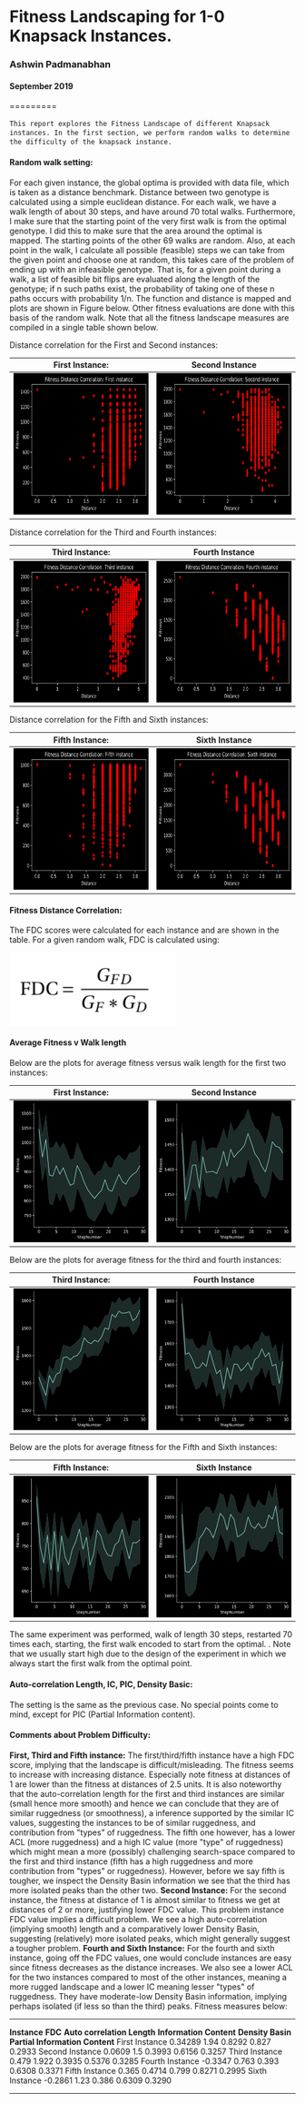 # Fitness Landscaping for 1-0 Knapsack Instances.
### Ashwin Padmanabhan
#### September 2019
=========

    This report explores the Fitness Landscape of different Knapsack
    instances. In the first section, we perform random walks to determine
    the difficulty of the knapsack instance.


#### Random walk setting: 

For each given instance, the global optima is provided with data file,
which is taken as a distance benchmark. Distance between two genotype is
calculated using a simple euclidean distance. For each walk, we have a
walk length of about 30 steps, and have around 70 total walks.
Furthermore, I make sure that the starting point of the very first walk
is from the optimal genotype. I did this to make sure that the area
around the optimal is mapped. The starting points of the other 69 walks
are random. Also, at each point in the walk, I calculate all possible
(feasible) steps we can take from the given point and choose one at
random, this takes care of the problem of ending up with an infeasible
genotype. That is, for a given point during a walk, a list of feasible
bit flips are evaluated along the length of the genotype; if n such
paths exist, the probability of taking one of these n paths occurs
with probability 1/n. The function and distance is mapped and
plots are shown in Figure below. Other fitness evaluations are done with this basis of
the random walk. Note that all the fitness landscape measures are
compiled in a single table shown below.

Distance correlation for the First and Second instances: 

First Instance: | Second Instance
:-------------------------:|:-------------------------:
<img src="/ResultPlots/distance_correlation_first.png" width="250" height="250"> | <img src="/ResultPlots/distance_correlation_second.png" width="250" height="250">

Distance correlation for the Third and Fourth instances: 

Third Instance: | Fourth Instance
:-------------------------:|:-------------------------:
<img src="/ResultPlots/distance_correlation_third.png" width="250" height="250"> | <img src="/ResultPlots/distance_correlation_fourth.png" width="250" height="250">

Distance correlation for the Fifth and Sixth instances: 

Fifth Instance: | Sixth Instance
:-------------------------:|:-------------------------:
<img src="/ResultPlots/distance_correlation_fifth.png" width="250" height="250"> | <img src="/ResultPlots/distance_correlation_sixth.png" width="250" height="250">

#### Fitness Distance Correlation: 

The FDC scores were calculated for each instance and are shown in the
table. For a given random walk, FDC is calculated using:

<img src="/ResultPlots/fdcformula.png" align="middle"> 

#### Average Fitness v Walk length

Below are the plots for average fitness versus walk length for the first two instances: 

First Instance: | Second Instance
:-------------------------:|:-------------------------:
<img src="/ResultPlots/avgfitness_walk_firstinstance.png" width="250" height="250"> | <img src="/ResultPlots/avgfitness_walk_secondinstance.png" width="250" height="250">

Below are the plots for average fitness for the third and fourth instances: 

Third Instance: | Fourth Instance
:-------------------------:|:-------------------------:
<img src="/ResultPlots/avgfitness_walk_thirdinstance.png" width="250" height="250"> | <img src="/ResultPlots/avgfitness_walk_fourthinstance.png" width="250" height="250">


Below are the plots for average fitness for the Fifth and Sixth instances: 

Fifth Instance: | Sixth Instance
:-------------------------:|:-------------------------:
<img src="/ResultPlots/avgfitness_walk_fifthinstance.png" width="250" height="250"> | <img src="/ResultPlots/avgfitness_walk_sixthinstance.png" width="250" height="250">


The same experiment was performed, walk of length 30 steps, restarted 70
times each, starting, the first walk encoded to start from the optimal.
. Note that we usually start high due to the design of the
experiment in which we always start the first walk from the optimal
point.

#### Auto-correlation Length, IC, PIC, Density Basic: 

The setting is the same as the previous case. No special points come to
mind, except for PIC (Partial Information content). 

#### Comments about Problem Difficulty:

**First, Third and Fifth instance:** The first/third/fifth instance have
a high FDC score, implying that the landscape is difficult/misleading.
The fitness seems to increase with increasing distance. Especially note
fitness at distances of 1 are lower than the fitness at distances of 2.5
units. It is also noteworthy that the auto-correlation
length for the first and third instances are similar (small hence more
smooth) and hence we can conclude that they are of similar ruggedness
(or smoothness), a inference supported by the similar IC values,
suggesting the instances to be of similar ruggedness, and contribution
from \"types\" of ruggedness. The fifth one however, has a lower ACL
(more ruggedness) and a high IC value (more \"type\" of ruggedness)
which might mean a more (possibly) challenging search-space compared to
the first and third instance (fifth has a high ruggedness and more
contribution from \"types\" or ruggedness). However, before we say fifth
is tougher, we inspect the Density Basin information we see that the
third has more isolated peaks than the other two. **Second Instance:**
For the second instance, the fitness at distance of 1 is almost similar
to fitness we get at distances of 2 or more, justifying lower FDC value.
This problem instance FDC value implies a difficult problem. We see a
high auto-correlation (implying smooth) length and a comparatively lower
Density Basin, suggesting (relatively) more isolated peaks, which might
generally suggest a tougher problem. **Fourth and Sixth Instance:** For
the fourth and sixth instance, going off the FDC values, one would
conclude instances are easy since fitness decreases as the distance
increases. We also see a lower
ACL for the two instances compared to most of the other instances,
meaning a more rugged landscape and a lower IC meaning lesser \"types\"
of ruggedness. They have moderate-low Density Basin information,
implying perhaps isolated (if less so than the third) peaks. Fitness
measures below:

  ----------------- --------- ----------------------------- ------------------------- ------------------- ---------------------------------
  **Instance**      **FDC**   **Auto correlation Length**   **Information Content**   **Density Basin**   **Partial Information Content**
  First Instance    0.34289   1.94                          0.8292                    0.827               0.2933
  Second Instance   0.0609    1.5                           0.3993                    0.6156              0.3257
  Third Instance    0.479     1.922                         0.3935                    0.5376              0.3285
  Fourth Instance   -0.3347   0.763                         0.393                     0.6308              0.3371
  Fifth Instance    0.365     0.4714                        0.799                     0.8271              0.2995
  Sixth Instance    -0.2861   1.23                          0.386                     0.6309              0.3290
  ----------------- --------- ----------------------------- ------------------------- ------------------- ---------------------------------

